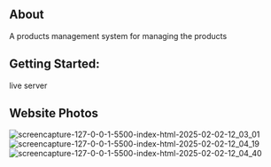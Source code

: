 ## About
A products management system for managing the products

 ## Getting Started:
live server

## Website Photos
![screencapture-127-0-0-1-5500-index-html-2025-02-02-12_03_01](https://github.com/user-attachments/assets/68b3c5fe-8a2c-479c-9385-85d9a4d8fa0d)
![screencapture-127-0-0-1-5500-index-html-2025-02-02-12_04_19](https://github.com/user-attachments/assets/708a5d00-634a-4655-90d6-92d14e23da46)
![screencapture-127-0-0-1-5500-index-html-2025-02-02-12_04_40](https://github.com/user-attachments/assets/0510305f-6dfd-41e8-ac9a-4c81cd025784)
